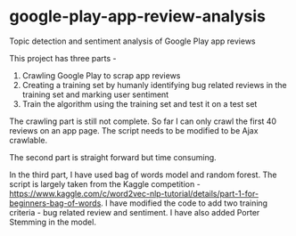 # google-play-app-review-analysis

Topic detection and sentiment analysis of Google Play app reviews

This project has three parts -
1. Crawling Google Play to scrap app reviews
2. Creating a training set by humanly identifying bug related reviews in the training set and marking user sentiment
3. Train the algorithm using the training set and test it on a test set

The crawling part is still not complete. So far I can only crawl the first 40 reviews on an app page. The script needs to be modified to be Ajax crawlable.

The second part is straight forward but time consuming.

In the third part, I have used bag of words model and random forest. The script is largely taken from the Kaggle competition - https://www.kaggle.com/c/word2vec-nlp-tutorial/details/part-1-for-beginners-bag-of-words. I have modified the code to add two training criteria - bug related review and sentiment. I have also added Porter Stemming in the model.